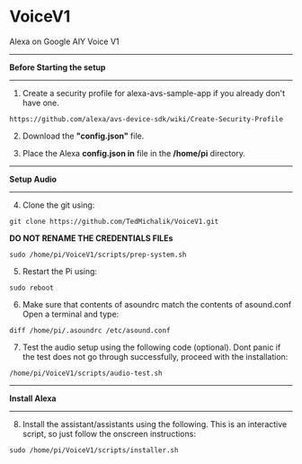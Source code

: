 # VoiceV1
Alexa on Google AIY Voice V1
****************************************************************
**Before Starting the setup**
****************************************************************
 
1. Create a security profile for alexa-avs-sample-app if you already don't have one.  
```
https://github.com/alexa/avs-device-sdk/wiki/Create-Security-Profile  
```

2. Download the **"config.json"** file.

3. Place the Alexa **config.json in** file in the  **/home/pi** directory.

***************************************************************
**Setup Audio**     
***************************************************************
4. Clone the git using:
```
git clone https://github.com/TedMichalik/VoiceV1.git
```    
**DO NOT RENAME THE CREDENTIALS FILEs**     
 
```
sudo /home/pi/VoiceV1/scripts/prep-system.sh
```    

5. Restart the Pi using:
```
sudo reboot
```    

6. Make sure that contents of asoundrc match the contents of asound.conf    
   Open a terminal and type:  
```
diff /home/pi/.asoundrc /etc/asound.conf
```

7. Test the audio setup using the following code (optional). Dont panic if the test does not go through successfully, proceed with the installation:
```
/home/pi/VoiceV1/scripts/audio-test.sh  
```

***************************************************************
**Install Alexa**     
***************************************************************
8. Install the assistant/assistants using the following. This is an interactive script, so just follow the onscreen instructions:
```
sudo /home/pi/VoiceV1/scripts/installer.sh  
```
